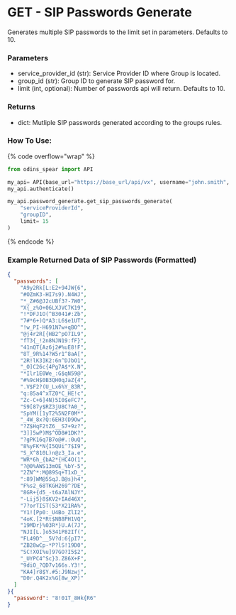 # GET - SIP Passwords Generate

Generates multiple SIP passwords to the limit set in parameters. Defaults to 10.

### Parameters&#x20;

* service\_provider\_id (str): Service Provider ID where Group is located.&#x20;
* group\_id (str): Group ID to generate SIP password for.&#x20;
* limit (int, optional): Number of passwords api will return. Defaults to 10.

### Returns

* dict: Mutliple SIP passwords generated according to the groups rules.

### How To Use:

{% code overflow="wrap" %}
```python
from odins_spear import API

my_api= API(base_url="https://base_url/api/vx", username="john.smith", password="ODIN_INSTANCE_1")
my_api.authenticate()

my_api.password_generate.get_sip_passwords_generate(
    "serviceProviderId",
    "groupID",
    limit= 15
)
```
{% endcode %}

### Example Returned Data of SIP Passwords (Formatted)

```json
{
  "passwords": [
    "A9y2Rk[L:E2+94JW{6",
    "#OZmK3-HI7s9).N4WJ",
    "*_Z#6@J2cUBf3?-7W0",
    "X{_z%O+06LXJVC7K19",
    "!*DFJ1O(^B3041#:Zb",
    "7#*6+)Q*A3:L6$e1UT",
    "!w_PI-H691N7w+qBO^",
    "@j4r2R[{HB2^pO7IL9",
    "fT3{_!2n8NJN19:fF}",
    "41nQT{Az6j2#%uE8!F",
    "8T_9R%14?W5r1^8aA[",
    "2R!lK3]K2:6n^DJbO1",
    "_O]C26c{4Pg7A$*X.N",
    "*Ilr1E0We_:G$qN59@",
    "#%9cH$0B3QH0qJaZ{4",
    ".V$F2?(U_Lx6%Y_83R",
    "q:85a4^xTZ0*C_HE!c",
    "Zc-C+6]4N)5I0$eFC7",
    "S9[87y$RZ3jU8C?A0_",
    "SpYM([1yT2%5N2F0M*",
    "_4W_8x?Q:6EH3(D9Ow",
    "?Z$HqF2tZ6__S7+9z?",
    "3]]5wP)M$^OD8#1DK?",
    "?gPK16q7B7o@#.:0uQ",
    "8%yFK*N{I5QUi^7$I9",
    "S_X^810L)n@z3_Ia.e",
    "WR*6h_{bA2*{HC4O(1",
    "?@0%AWS13mOE_%bY-5",
    "2ZN^*:M@89Sq+T1xD_",
    ":89]WM@5SqJ.B@s}h4",
    "F%s2_68TKGH269^?DE",
    "8GR+{d5_-t6a7AlNJY",
    "-Lij5}8$KV2+IAd46X",
    "7?orTIST(53*X21RA%",
    "Y1![Pp0:_U4Bo_ZlI2",
    "4oK.[2*Rt$NB8PH1VQ",
    "19MDr}%03R*}U.A(7J",
    "NJI[L.]o5341P82If(",
    "FL49D^__5V?d:6{pI7",
    "ZB28wCp-*P?lS!19D0",
    "SC!XOI%u]97GO?I5$2",
    "_UYPC4^Sc}3.Z86X+F",
    "9diO_?QD7v166s.Y3!",
    "KA4]r8$Y.#5:J9Nzwj",
    "D0r.Q4K2x%G[8w_XP)"
  ]
}{
  "password": "8!01T_8Hk{R6"
}
```
